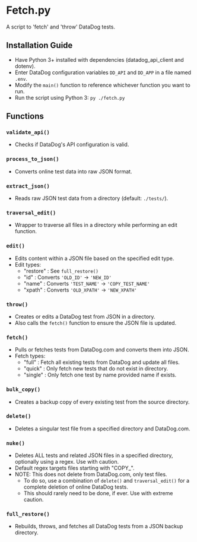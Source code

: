 # Fetch.py

A script to 'fetch' and 'throw' DataDog tests.

## Installation Guide

- Have Python 3+ installed with dependencies (datadog_api_client and dotenv).
- Enter DataDog configuration variables `DD_API` and `DD_APP` in a file named `.env`.
- Modify the `main()` function to reference whichever function you want to run.
- Run the script using Python 3: `py ./fetch.py`

## Functions

### `validate_api()`
- Checks if DataDog's API configuration is valid.

### `process_to_json()`
- Converts online test data into raw JSON format.

### `extract_json()`
- Reads raw JSON test data from a directory (default: `./tests/`).

### `traversal_edit()`
- Wrapper to traverse all files in a directory while performing an edit function.

### `edit()`
- Edits content within a JSON file based on the specified edit type.
- Edit types:
  - "restore" : See `full_restore()`
  - "id"      : Converts `'OLD_ID'` -> `'NEW_ID'`
  - "name"    : Converts `'TEST_NAME'` -> `'COPY_TEST_NAME'`
  - "xpath"   : Converts `'OLD_XPATH'` -> `'NEW_XPATH'`

### `throw()`
- Creates or edits a DataDog test from JSON in a directory.
- Also calls the `fetch()` function to ensure the JSON file is updated.

### `fetch()`
- Pulls or fetches tests from DataDog.com and converts them into JSON.
- Fetch types:
  - "full"   : Fetch all existing tests from DataDog and update all files.
  - "quick"  : Only fetch new tests that do not exist in directory.
  - "single" : Only fetch one test by name provided name if exists.

### `bulk_copy()`
- Creates a backup copy of every existing test from the source directory.

### `delete()`
- Deletes a singular test file from a specified directory and DataDog.com.

### `nuke()`
- Deletes ALL tests and related JSON files in a specified directory, optionally using a regex. Use with caution.
- Default regex targets files starting with "COPY_".
- NOTE: This does not delete from DataDog.com, only test files.
  - To do so, use a combination of `delete()` and `traversal_edit()` for a complete deletion of online DataDog tests.
  - This should rarely need to be done, if ever. Use with extreme caution.

### `full_restore()`
- Rebuilds, throws, and fetches all DataDog tests from a JSON backup directory.
